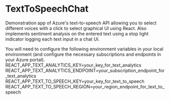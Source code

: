 # TextToSpeechChat

Demonstration app of Azure's text-to-speech API allowing you to select different voices with a click to select graphical UI using React.  Also implements sentiment analysis on the entered text using a stop light indicator logging each text input in a chat UI.

You will need to configure the following environment variables in your local environment (and configure the necessary subscriptions and endpoints in your Azure portal).
REACT_APP_TEXT_ANALYTICS_KEY=your_key_for_text_analytics
REACT_APP_TEXT_ANALYTICS_ENDPOINT=your_subscription_endpoint_for_text_analytics
REACT_APP_TEXT_TO_SPEECH_KEY=your_key_for_text_to_speech
REACT_APP_TEXT_TO_SPEECH_REGION=your_region_endpoint_for_text_to_speech
